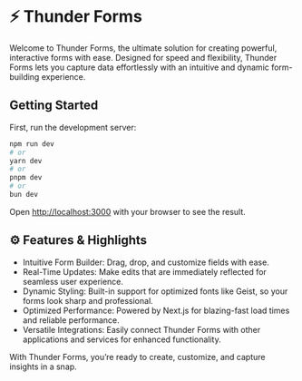# ⚡ Thunder Forms

Welcome to Thunder Forms, the ultimate solution for creating powerful, interactive forms with ease. Designed for speed and flexibility, Thunder Forms lets you capture data effortlessly with an intuitive and dynamic form-building experience.

## Getting Started

First, run the development server:

```bash
npm run dev
# or
yarn dev
# or
pnpm dev
# or
bun dev
```

Open [http://localhost:3000](http://localhost:3000) with your browser to see the result.

## ⚙️ Features & Highlights

- Intuitive Form Builder: Drag, drop, and customize fields with ease.
- Real-Time Updates: Make edits that are immediately reflected for seamless user experience.
- Dynamic Styling: Built-in support for optimized fonts like Geist, so your forms look sharp and professional.
- Optimized Performance: Powered by Next.js for blazing-fast load times and reliable performance.
- Versatile Integrations: Easily connect Thunder Forms with other applications and services for enhanced functionality.

With Thunder Forms, you’re ready to create, customize, and capture insights in a snap.
